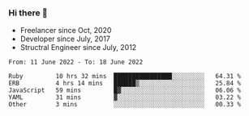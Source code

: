 ### Hi there 👋

- Freelancer since Oct, 2020
- Developer since July, 2017
- Structral Engineer since July, 2012

<!--START_SECTION:waka-->

```text
From: 11 June 2022 - To: 18 June 2022

Ruby         10 hrs 32 mins  ████████████████░░░░░░░░░   64.31 %
ERB          4 hrs 14 mins   ██████▒░░░░░░░░░░░░░░░░░░   25.84 %
JavaScript   59 mins         █▓░░░░░░░░░░░░░░░░░░░░░░░   06.06 %
YAML         31 mins         ▓░░░░░░░░░░░░░░░░░░░░░░░░   03.22 %
Other        3 mins          ░░░░░░░░░░░░░░░░░░░░░░░░░   00.33 %
```

<!--END_SECTION:waka-->
